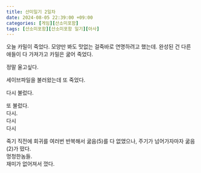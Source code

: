 ```yaml
---
title: 산미일기 2일차
date: 2024-08-05 22:39:00 +09:00
categories: [게임][산소미포함]
tags: [산소미포함][산소미포함 일기][아사]
---
```


오늘 카밀이 죽었다. 모양만 봐도 맛없는 걸죽바로 연명하려고 했는데. 완성된 건 다른 애들이 다 가져가고 카밀은 굶어 죽었다.  

정말 울고싶다.  

세이브파일을 불러왔는데 또 죽었다.  
  
다시 불렀다.  
  
또 불렀다.  
다시.  
다시  
다시  
  
죽기 직전에 회귀를 여러번 반복해서 굶음(5)를 다 없앴으나, 주기가 넘어가자마자 굶음(2)가 떴다.  
멍청한놈들.  
재미가 없어져서 껐다.
